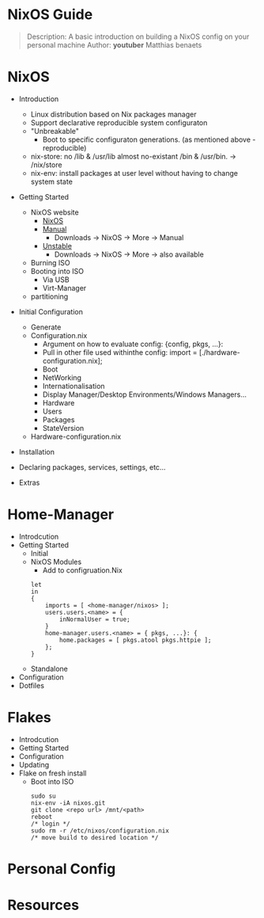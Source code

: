 # NixOS Guide
> Description: A basic introduction on building a NixOS config on your personal machine
> Author: __youtuber__ Matthias benaets

# NixOS
- Introduction
    - Linux distribution based on Nix packages manager
    - Support declarative reproducible system configuraton
    - "Unbreakable"
        - Boot to specific configuraton generations. (as mentioned above - reproducible)
    - nix-store: no /lib & /usr/lib  almost no-existant /bin & /usr/bin. -> /nix/store
    - nix-env: install packages at user level without having to change system state

- Getting Started
    - NixOS website
        - [NixOS]()
        - [Manual]()
            - Downloads -> NixOS -> More -> Manual
        - [Unstable]()
            - Downloads -> NixOS -> More -> also available
    - Burning ISO
    - Booting into ISO
        - Via USB
        - Virt-Manager
    - partitioning
- Initial Configuration
    - Generate
    - Configuration.nix
        - Argument on how to evaluate config:
            {config, pkgs, ...}:
        - Pull in other file used withinthe config:
            import = [./hardware-configuration.nix];
        - Boot
        - NetWorking
        - Internationalisation
        - Display Manager/Desktop Environments/Windows Managers...
        - Hardware
        - Users
        - Packages
        - StateVersion
    - Hardware-configuration.nix
- Installation
- Declaring packages, services, settings, etc...
- Extras

# Home-Manager
- Introdcution
- Getting Started
    - Initial
    - NixOS Modules
        - Add to configruation.Nix
        ```
        let
        in
        {
            imports = [ <home-manager/nixos> ];
            users.users.<name> = {
                inNormalUser = true;
            }
            home-manager.users.<name> = { pkgs, ...}: {
                home.packages = [ pkgs.atool pkgs.httpie ];
            };
        }
    - Standalone
- Configuration
- Dotfiles


# Flakes
- Introdcution
- Getting Started
- Configuration
- Updating
- Flake on fresh install
    - Boot into ISO
      ```
      sudo su
      nix-env -iA nixos.git
      git clone <repo url> /mnt/<path>
      reboot
      /* login */
      sudo rm -r /etc/nixos/configuration.nix
      /* move build to desired location */
      ```

# Personal Config

# Resources
